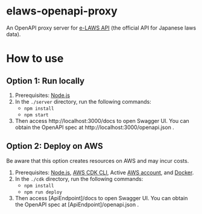 # elaws-openapi-proxy

An OpenAPI proxy server for [e-LAWS API](https://elaws.e-gov.go.jp/apitop/) (the official API for Japanese laws data).

# How to use

## Option 1: Run locally

1. Prerequisites: [Node.js](https://nodejs.org/)
2. In the `./server` directory, run the following commands:
    - `npm install`
    - `npm start`
3. Then access http://localhost:3000/docs to open Swagger UI. You can obtain the OpenAPI spec at http://localhost:3000/openapi.json .


## Option 2: Deploy on AWS

Be aware that this option creates resources on AWS and may incur costs.

1. Prerequisites: [Node.js](https://nodejs.org/), [AWS CDK CLI](https://docs.aws.amazon.com/cdk/v2/guide/tools.html), Active [AWS account](https://aws.amazon.com/), and [Docker](https://www.docker.com/).
2. In the `./cdk` directory, run the following commands:
    - `npm install`
    - `npm run deploy`
3. Then access \[ApiEndpoint\]/docs to open Swagger UI. You can obtain the OpenAPI spec at \[ApiEndpoint\]/openapi.json .


